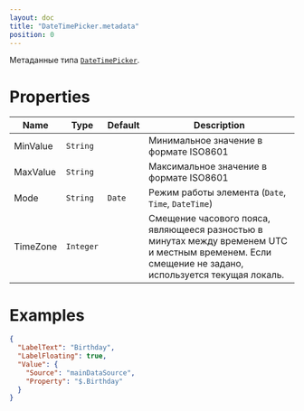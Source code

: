 ```yaml
---
layout: doc
title: "DateTimePicker.metadata"
position: 0
---
```


Метаданные типа [`DateTimePicker`](../).

# Properties

|Name|Type|Default|Description|
|----|----|-------|-----------|
|MinValue|`String`| |Минимальное значение в формате ISO8601|
|MaxValue|`String`| |Максимальное значение в формате ISO8601|
|Mode|`String`|`Date`|Режим работы элемента (`Date`, `Time`, `DateTime`)|
|TimeZone|`Integer`| |Смещение часового пояса, являющееся разностью в минутах между временем UTC и местным временем. Если смещение не задано, используется текущая локаль.|

# Examples

```json
{
  "LabelText": "Birthday",
  "LabelFloating": true,
  "Value": {
    "Source": "mainDataSource",
    "Property": "$.Birthday"
  }
}
```
